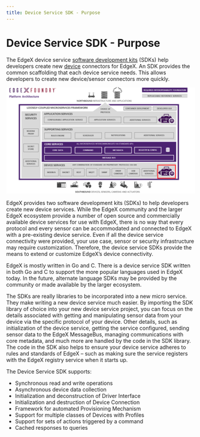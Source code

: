 ```yaml
---
title: Device Service SDK - Purpose
---
```


# Device Service SDK - Purpose

The EdgeX device service [software development kits](../../../general/Definitions.md#software-development-kit) (SDKs) help developers create new [device](../../../general/Definitions.md#device) connectors for EdgeX. An SDK provides the common scaffolding that each device service needs. This allows developers to create new device/sensor connectors more quickly.

![image](EdgeX_SDKs.png)

EdgeX provides two software development kits (SDKs) to help developers create new device services. While the EdgeX community and the larger EdgeX ecosystem provide a number of open source and commercially available device services for use with EdgeX, there is no way that every protocol and every sensor can be accommodated and connected to EdgeX with a pre-existing device service. Even if all the device service connectivity were provided, your use case, sensor or security infrastructure may require customization. Therefore, the device service SDKs provide the means to extend or customize EdgeX’s device connectivity.

EdgeX is mostly written in Go and C. There is a device service SDK written in both Go and C to support the more popular languages used in EdgeX today. In the future, alternate language SDKs may be provided by the community or made available by the larger ecosystem.

The SDKs are really libraries to be incorporated into a new micro service. They make writing a new device service much easier. By importing the SDK library of choice into your new device service project, you can focus on the details associated with getting and manipulating sensor data from your device via the specific protocol of your device. Other details, such as initialization of the device service, getting the service configured, sending sensor data to the EdgeX MessageBus, managing communications with core metadata, and much more are handled by the code in the SDK library. The code in the SDK also helps to ensure your device service adheres to rules and standards of EdgeX – such as making sure the service registers with the EdgeX registry service when it starts up.


The Device Service SDK supports:

-   Synchronous read and write operations
-   Asynchronous device data collection
-   Initialization and deconstruction of Driver Interface
-   Initialization and destruction of Device Connection
-   Framework for automated Provisioning Mechanism
-   Support for multiple classes of Devices with Profiles
-   Support for sets of actions triggered by a command
-   Cached responses to queries
